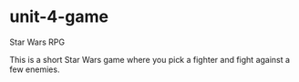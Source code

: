 # unit-4-game
Star Wars RPG

This is a short Star Wars game where you pick a fighter and fight against a few enemies.